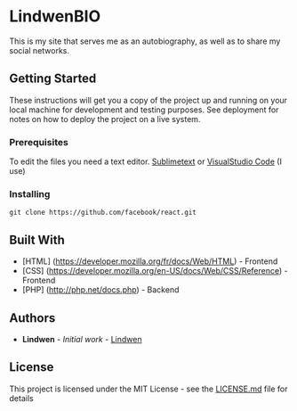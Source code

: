 # LindwenBIO

This is my site that serves me as an autobiography, as well as to share my social networks.

## Getting Started

These instructions will get you a copy of the project up and running on your local machine for development and testing purposes. See deployment for notes on how to deploy the project on a live system.

### Prerequisites

To edit the files you need a text editor.
[Sublimetext](https://www.sublimetext.com/3)
or [VisualStudio Code](https://code.visualstudio.com/download) (I use)

### Installing

```
git clone https://github.com/facebook/react.git
```

## Built With

* [HTML] (https://developer.mozilla.org/fr/docs/Web/HTML) - Frontend
* [CSS] (https://developer.mozilla.org/en-US/docs/Web/CSS/Reference) - Frontend
* [PHP] (http://php.net/docs.php) - Backend

## Authors

* **Lindwen** - *Initial work* - [Lindwen](https://github.com/Lindwen)

## License

This project is licensed under the MIT License - see the [LICENSE.md](LICENSE.md) file for details
